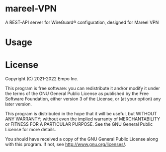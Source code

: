 <!--
SPDX-FileCopyrightText: 2022 Empo Inc.

SPDX-License-Identifier: GPL-3.0-or-later
-->

# mareel-VPN
A REST-API server for WireGuard® configuration, designed for Mareel VPN

# Usage

# License
Copyright (C) 2021-2022  Empo Inc.

This program is free software: you can redistribute it and/or modify
it under the terms of the GNU General Public License as published by
the Free Software Foundation, either version 3 of the License, or
(at your option) any later version.

This program is distributed in the hope that it will be useful,
but WITHOUT ANY WARRANTY; without even the implied warranty of
MERCHANTABILITY or FITNESS FOR A PARTICULAR PURPOSE.  See the
GNU General Public License for more details.

You should have received a copy of the GNU General Public License
along with this program.  If not, see <http://www.gnu.org/licenses/>.

